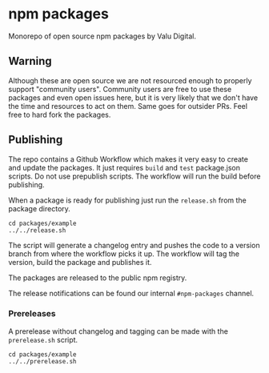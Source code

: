 # npm packages

Monorepo of open source npm packages by Valu Digital.

## Warning

Although these are open source we are not resourced enough to properly support
"community users". Community users are free to use these packages and even open
issues here, but it is very likely that we don't have the time and resources to
act on them. Same goes for outsider PRs. Feel free to hard fork the packages.

## Publishing

The repo contains a Github Workflow which makes it very easy to create and
update the packages. It just requires `build` and `test` package.json scripts. Do
not use prepublish scripts. The workflow will run the build before publishing.

When a package is ready for publishing just run the `release.sh` from the
package directory.

```
cd packages/example
../../release.sh
```

The script will generate a changelog entry and pushes the code to a version
branch from where the workflow picks it up. The workflow will tag the version,
build the package and publishes it.

The packages are released to the public npm registry.

The release notifications can be found our internal `#npm-packages` channel.

### Prereleases

A prerelease without changelog and tagging can be made with the `prerelease.sh`
script.

```
cd packages/example
../../prerelease.sh
```
